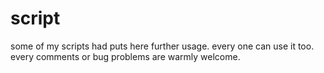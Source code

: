 # script
some of my scripts had puts here further usage.
every one can use it too.
every comments or bug problems are warmly welcome.
